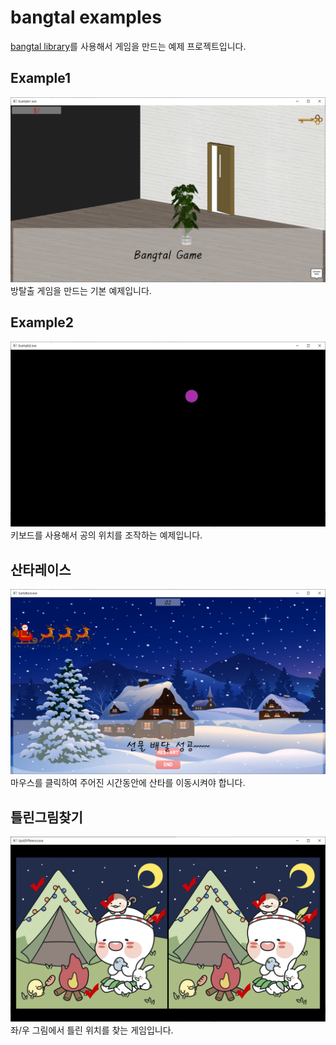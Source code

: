 # bangtal examples
[bangtal library](https://bangtal.bosornd.com)를 사용해서 게임을 만드는 예제 프로젝트입니다.

## Example1
![Example1](https://github.com/bosornd/bangtal.c/blob/master/Example1/Example1.PNG)
방탈출 게임을 만드는 기본 예제입니다.

## Example2
![Example2](https://github.com/bosornd/bangtal.c/blob/master/Example2/Example2.PNG)
키보드를 사용해서 공의 위치를 조작하는 예제입니다.

## 산타레이스
![산타레이스](https://github.com/bosornd/bangtal.c/blob/master/SantaRace/SantaRace.PNG)
마우스를 클릭하여 주어진 시간동안에 산타를 이동시켜야 합니다.

## 틀린그림찾기
![SpotDifference](https://github.com/bosornd/bangtal.c/blob/master/SpotDifference/SpotDifference.PNG)
좌/우 그림에서 틀린 위치를 찾는 게임입니다.

